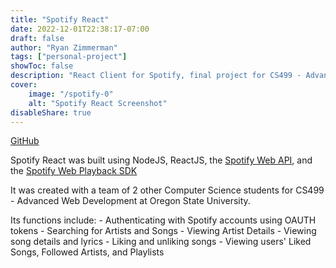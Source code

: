 ```yaml
---
title: "Spotify React"
date: 2022-12-01T22:38:17-07:00
draft: false
author: "Ryan Zimmerman"
tags: ["personal-project"]
showToc: false
description: "React Client for Spotify, final project for CS499 - Advanced Web Development"
cover:
    image: "/spotify-0"
    alt: "Spotify React Screenshot"
disableShare: true
---
```

[GitHub](https://github.com/zimmerry/spotify-react)

Spotify React was built using NodeJS, ReactJS, the [Spotify Web API](https://developer.spotify.com/documentation/web-api/), and the [Spotify Web Playback SDK](https://developer.spotify.com/documentation/web-playback-sdk/)

It was created with a team of 2 other Computer Science students for CS499 - Advanced Web Development at Oregon State University.

Its functions include:
    - Authenticating with Spotify accounts using OAUTH tokens
    - Searching for Artists and Songs
    - Viewing Artist Details
    - Viewing song details and lyrics
    - Liking and unliking songs
    - Viewing users' Liked Songs, Followed Artists, and Playlists
